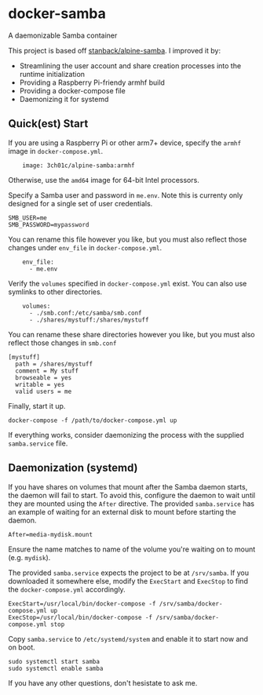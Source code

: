 # docker-samba
A daemonizable Samba container

This project is based off [stanback/alpine-samba](https://github.com/Stanback/alpine-samba). I improved it by:

* Streamlining the user account and share creation processes into the runtime initialization
* Providing a Raspberry Pi-friendy armhf build
* Providing a docker-compose file
* Daemonizing it for systemd

## Quick(est) Start

If you are using a Raspberry Pi or other arm7+ device, specify the `armhf` image in `docker-compose.yml`.
```
    image: 3ch01c/alpine-samba:armhf
```
Otherwise, use the `amd64` image for 64-bit Intel processors.

Specify a Samba user and password in `me.env`. Note this is currenty only designed for a single set of user credentials.
```
SMB_USER=me
SMB_PASSWORD=mypassword
```
You can rename this file however you like, but you must also reflect those changes under `env_file` in `docker-compose.yml`.
```
    env_file:
      - me.env
```
Verify the `volumes` specified in `docker-compose.yml` exist. You can also use symlinks to other directories.
```
    volumes:
      - ./smb.conf:/etc/samba/smb.conf
      - ./shares/mystuff:/shares/mystuff
```
You can rename these share directories however you like, but you must also reflect those changes in `smb.conf`
```
[mystuff]
  path = /shares/mystuff
  comment = My stuff
  browseable = yes
  writable = yes
  valid users = me
```
Finally, start it up.
```
docker-compose -f /path/to/docker-compose.yml up
```
If everything works, consider daemonizing the process with the supplied `samba.service` file.

## Daemonization (systemd)

If you have shares on volumes that mount after the Samba daemon starts, the daemon will fail to start. To avoid this, configure the daemon to wait until they are mounted using the `After` directive. The provided `samba.service` has an example of waiting for an external disk to mount before starting the daemon.
```
After=media-mydisk.mount
```
Ensure the name matches to name of the volume you're waiting on to mount (e.g. `mydisk`).

The provided `samba.service` expects the project to be at `/srv/samba`. If you downloaded it somewhere else, modify the `ExecStart` and `ExecStop` to find the `docker-compose.yml` accordingly.
```
ExecStart=/usr/local/bin/docker-compose -f /srv/samba/docker-compose.yml up 
ExecStop=/usr/local/bin/docker-compose -f /srv/samba/docker-compose.yml stop
```
Copy `samba.service` to `/etc/systemd/system` and enable it to start now and on boot.
```
sudo systemctl start samba
sudo systemctl enable samba
```
If you have any other questions, don't hesistate to ask me.